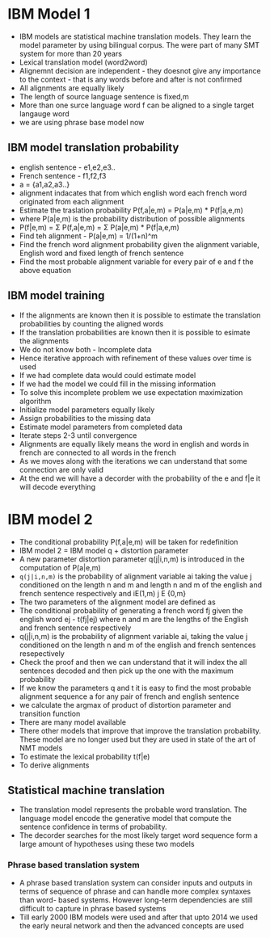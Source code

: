 # IBM Model 1
- IBM models are statistical machine translation models. They learn the model parameter by using bilingual corpus. The were part of many SMT system for more than 20 years
- Lexical translation model (word2word)
- Alignemnt decision are independent - they doesnot give any importance to the context - that is any words before and after is not confirmed
- All alignments are equally likely
- The length of source language sentence is fixed,m
- More than one surce language word f can be aligned to a single target langauge word
- we are using phrase base model now

## IBM model translation probability
- english sentence - e1,e2,e3..
- French sentence - f1,f2,f3
- a = {a1,a2,a3..}
- alignment indacates that from which english word each french word originated from each alignment
- Estimate the traslation probability P(f,a|e,m) = P(a|e,m) * P(f|a,e,m)
- where P(a|e,m) is the probability distribution of possible alignments
- P(f|e,m) = Σ P(f,a|e,m) = Σ P(a|e,m) * P(f|a,e,m)
- Find teh alignment - P(a|e,m) = 1/(1+n)^m
- Find the french word alignment probability given the alignment variable, English word and fixed length of french sentence 
- Find the most probable alignment variable for every pair of e and f the above equation

## IBM model training
- If the alignments are known then it is possible to estimate the translation probabilities by counting the aligned words
- If the translation probabilities are known then it is possible to esimate the alignments
- We do not know both - Incomplete data
- Hence iterative approach with refinement of these values over time is used 
- If we had complete data would could estimate model
- If we had the model we could fill in the missing information
- To solve this incomplete problem we use expectation maximization algorithm 
- Initialize model parameters equally likely
- Assign probabilities to the missing data
- Estimate model parameters from completed data
- Iterate steps 2-3 until convergence
- Alignments are equally likely means the word in english and words in french are connected to all words in the french
- As we moves along with the iterations we can understand that some connection are only valid
- At the end we will have a decorder with the probability of the e and f|e it will decode everything
# IBM model 2
- The conditional probability P(f,a|e,m) will be taken for redefinition
- IBM model 2 = IBM model q + distortion parameter
- A new parameter distortion parameter q(j|i,n,m) is introduced in the computation of P(a|e,m)
- `q(j|i,n,m)` is the probability of alignment variable ai taking the value j conditioned on the length n and m and length n and m of the english and french sentence respectively
and iΕ(1,m) j Ε {0,m}
- The two parameters of the alignment model are defined as 
- The conditional probability of generating a french word fj given the english word ej - t(fj|ej) where n and m are the lengths of the English and french sentence respectively
- q(j|i,n,m) is the probability of alignment variable ai, taking the value j conditioned on the length n and m of the english and french sentences resepectively
- Check the proof and then we can understand that it will index the all sentences decoded and then pick up the one with the maximum probability
- If we know the parameters q and t it is easy to find the most probable alignment sequence a for any pair of french and english sentence
- we calculate the argmax of product of distortion parameter and transition function
- There are many model available
- There other models that improve that improve the translation probability. These model are no longer used but they are used in state of the art of NMT models
- To estimate the lexical probability t(f|e)
- To derive alignments
## Statistical machine translation
- The translation model represents the probable word translation. The language model encode the generative model that compute the sentence confidence in terms of probability.
- The decorder searches for the most likely target word sequence form a large amount of hypotheses using these two models

### Phrase based translation system
- A phrase based translation system can consider inputs and outputs in terms of sequence of phrase and can handle more complex syntaxes than word- based systems. However long-term dependencies are still difficult to capture in phrase based systems
- Till early 2000 IBM models were used and after that upto 2014 we used the early neural network and then the advanced concepts are used
